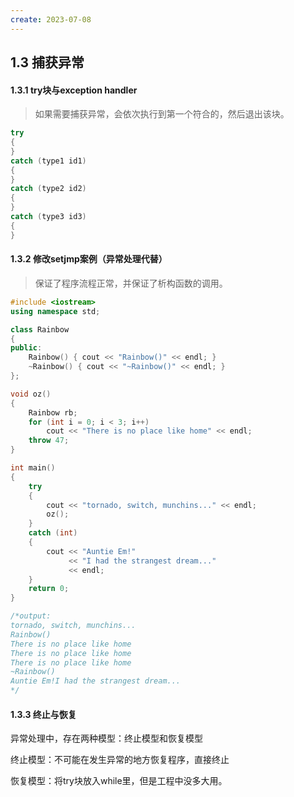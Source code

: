 ```yaml
---
create: 2023-07-08
---
```

## 1.3 捕获异常

#### 1.3.1 try块与exception handler

> 如果需要捕获异常，会依次执行到第一个符合的，然后退出该块。

```C++
try
{
}
catch (type1 id1)
{
}
catch (type2 id2)
{
}
catch (type3 id3)
{
}
```

#### 1.3.2 修改setjmp案例（异常处理代替）

> 保证了程序流程正常，并保证了析构函数的调用。

```C++
#include <iostream>
using namespace std;

class Rainbow
{
public:
    Rainbow() { cout << "Rainbow()" << endl; }
    ~Rainbow() { cout << "~Rainbow()" << endl; }
};

void oz()
{
    Rainbow rb;
    for (int i = 0; i < 3; i++)
        cout << "There is no place like home" << endl;
    throw 47;
}

int main()
{
    try
    {
        cout << "tornado, switch, munchins..." << endl;
        oz();
    }
    catch (int)
    {
        cout << "Auntie Em!"
             << "I had the strangest dream..."
             << endl;
    }
    return 0;
}

/*output:
tornado, switch, munchins...
Rainbow()
There is no place like home
There is no place like home
There is no place like home
~Rainbow()
Auntie Em!I had the strangest dream...
*/
```

#### 1.3.3 终止与恢复

异常处理中，存在两种模型：终止模型和恢复模型

终止模型：不可能在发生异常的地方恢复程序，直接终止

恢复模型：将try块放入while里，但是工程中没多大用。

